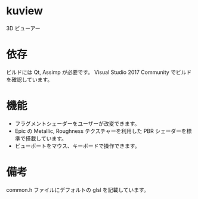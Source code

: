 # kuview
3D ビューアー

# 依存

ビルドには Qt, Assimp が必要です。
Visual Studio 2017 Community でビルドを確認しています。

# 機能

* フラグメントシェーダーをユーザーが改変できます。
* Epic の Metallic, Roughness テクスチャーを利用した PBR シェーダーを標準で搭載しています。
* ビューポートをマウス、キーボードで操作できます。

# 備考
common.h ファイルにデフォルトの glsl を記載しています。


